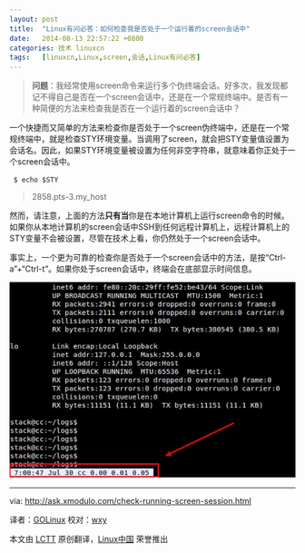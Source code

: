 ```yaml
---
layout: post
title:	"Linux有问必答：如何检查我是否处于一个运行着的screen会话中"
date:	2014-08-13 22:57:22 +0800 
categories:	技术 linuxcn 
tags:	[linuxcn,Linux,screen,会话,Linux有问必答]
---
```




> 
> **问题**：我经常使用screen命令来运行多个伪终端会话。好多次，我发现都记不得自己是否在一个screen会话中，还是在一个常规终端中。是否有一种简便的方法来检查我是否在一个运行着的screen会话中？
> 
> 
> 


一个快捷而又简单的方法来检查你是否处于一个screen伪终端中，还是在一个常规终端中，就是检查STY环境变量。当调用了screen，就会把STY变量值设置为会话名。因此，如果STY环境变量被设置为任何非空字符串，就意味着你正处于一个screen会话中。



```
 $ echo $STY 

```


> 
> 2858.pts-3.my\_host
> 
> 
> 


然而，请注意，上面的方法**只有当**你是在本地计算机上运行screen命令的时候。如果你从本地计算机的screen会话中SSH到任何远程计算机上，远程计算机上的STY变量不会被设置，尽管在技术上看，你仍然处于一个screen会话中。


事实上，一个更为可靠的检查你是否处于一个screen会话中的方法，是按“Ctrl-a”+“Ctrl-t”。如果你处于screen会话中，终端会在底部显示时间信息。


![](/Asserts/Images/album/201408/13/225135mplslkllbtko1699.jpg)




---


via: <http://ask.xmodulo.com/check-running-screen-session.html>


译者：[GOLinux](https://github.com/GOLinux) 校对：[wxy](https://github.com/wxy)


本文由 [LCTT](https://github.com/LCTT/TranslateProject) 原创翻译，[Linux中国](http://linux.cn/) 荣誉推出
